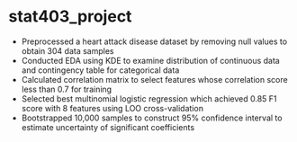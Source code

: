 # stat403_project

- Preprocessed a heart attack disease dataset by removing null values to obtain 304 data samples
- Conducted EDA using KDE to examine distribution of continuous data and contingency table for categorical data
- Calculated correlation matrix to select features whose correlation score less than 0.7 for training
- Selected best multinomial logistic regression which achieved 0.85 F1 score with 8 features using LOO cross-validation
- Bootstrapped 10,000 samples to construct 95% confidence interval to estimate uncertainty of significant coefficients
